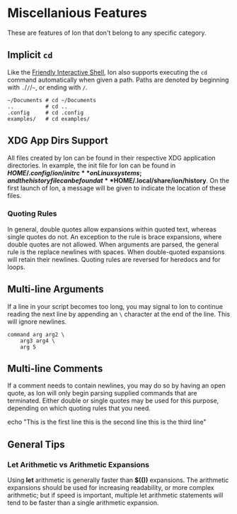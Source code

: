 # Miscellanious Features

These are features of Ion that don't belong to any specific category.

## Implicit `cd`

Like the [Friendly Interactive Shell](), Ion also supports executing the `cd` command automatically
when given a path. Paths are denoted by beginning with `.`/`/`/`~`, or ending with `/`.

```ion
~/Documents # cd ~/Documents
..          # cd ..
.config     # cd .config
examples/   # cd examples/
```

## XDG App Dirs Support

All files created by Ion can be found in their respective XDG application directories. In example,
the init file for Ion can be found in **$HOME/.config/ion/initrc** on Linux systems; and the
history file can be found at **$HOME/.local/share/ion/history**. On the first launch of Ion, a
message will be given to indicate the location of these files.

### Quoting Rules

In general, double quotes allow expansions within quoted text, whereas single quotes do not.
An exception to the rule is brace expansions, where double quotes are not allowed. When
arguments are parsed, the general rule is the replace newlines with spaces. When double-quoted
expansions will retain their newlines. Quoting rules are reversed for heredocs and for loops.

## Multi-line Arguments

If a line in your script becomes too long, you may signal to Ion to continue reading the next line
by appending an `\` character at the end of the line. This will ignore newlines.

```ion
command arg arg2 \
    arg3 arg4 \
    arg 5
```

## Multi-line Comments

If a comment needs to contain newlines, you may do so by having an open quote, as Ion will only
begin parsing supplied commands that are terminated. Either double or single quotes may be used
for this purpose, depending on which quoting rules that you need.

echo "This is the first line
this is the second line
this is the third line"


## General Tips

### Let Arithmetic vs Arithmetic Expansions

Using **let** arithmetic is generally faster than **$(())** expansions. The arithmetic expansions
should be used for increasing readability, or more complex arithmetic; but if speed is important,
multiple let arithmetic statements will tend to be faster than a single arithmetic expansion.

